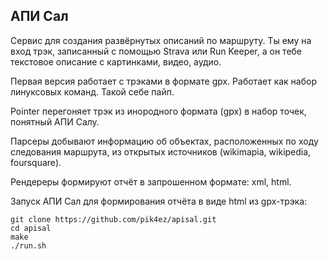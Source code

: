 АПИ Сал
-------

Сервис для создания развёрнутых описаний по маршруту.
Ты ему на вход трэк, записанный с помощью Strava или Run Keeper,
а он тебе текстовое описание с картинками, видео, аудио.

Первая версия работает с трэками в формате gpx.
Работает как набор линуксовых команд. Такой себе пайп.

Pointer перегоняет трэк из инородного формата (gpx)
в набор точек, понятный АПИ Салу.

Парсеры добывают информацию об объектах, расположенных
по ходу следования маршрута, из открытых источников
(wikimapia, wikipedia, foursquare).

Рендереры формируют отчёт в запрошенном формате: xml, html.

Запуск АПИ Сал для формирования отчёта в виде html из gpx-трэка:

```
git clone https://github.com/pik4ez/apisal.git
cd apisal
make
./run.sh
```
